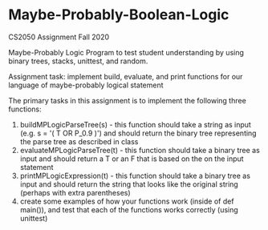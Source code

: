 # Maybe-Probably-Boolean-Logic
CS2050 Assignment Fall 2020

Maybe-Probably Logic
Program to test student understanding by using binary trees, stacks, unittest, and random.

Assignment task: implement build, evaluate, and print functions for our language of maybe-probably logical statement

The primary tasks in this assignment is to implement the following three functions:
1. buildMPLogicParseTree(s) - this function should take a string as input (e.g. s = '( T OR P_0.9 )') and should return the binary tree representing the parse tree as described in class
2. evaluateMPLogicParseTree(t) - this function should take a binary tree as input and should return a T or an F that is based on the on the input statement
3. printMPLogicExpression(t) - this function should take a binary tree as input and should return the string that looks like the original string (perhaps with extra parentheses)
4. create some examples of how your functions work (inside of def main()), and test that each of the functions works correctly (using unittest)
